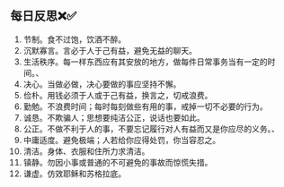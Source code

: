 ## 每日反思❌✅
1. 节制。食不过饱，饮酒不醉。
2. 沉默寡言。言必于人于己有益，避免无益的聊天。
3. 生活秩序。每一样东西应有其安放的地方，做每件日常事务当有一定的时间。、
4. 决心。当做必做，决心要做的事应坚持不懈。
5. 俭朴。用钱必须于人或于己有益，换言之，切戒浪费。
6. 勤勉。不浪费时间；每时每刻做些有用的事，戒掉一切不必要的行为。
7. 诚恳。不欺骗人；思想要纯洁公正，说话也要如此。
8. 公正。不做不利于人的事，不要忘记履行对人有益而又是你应尽的义务。、
9. 中庸适度。避免极端；人若给你应得处罚，你当容忍之。
10. 清洁。身体、衣服和住所力求清洁。
11. 镇静。勿因小事或普通的不可避免的事故而惊慌失措。
12. 谦虚。仿效耶稣和苏格拉底。